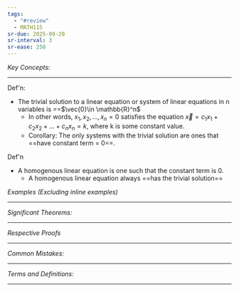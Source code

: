 ```yaml
---
tags:
  - "#review"
  - MATH115
sr-due: 2025-09-20
sr-interval: 3
sr-ease: 250
---
```

*Key Concepts:*
___
Def'n:
- The trivial solution to a linear equation or system of linear equations in n variables is ==$\vec{0}\in \mathbb{R}^n$
	- In other words, $x_{1}, x_{2},\ldots, x_{n} = 0$ satisfies the equation $\vec{x} = c_1x_{1} + c_{2}x_{2} + \dots + c_{n}x_{n} = k$, where k is some constant value.
	- Corollary: The only systems with the trivial solution are ones that ==have constant term = 0==.

Def'n
- A homogenous linear equation is one such that the constant term is 0. 
	- A homogenous linear equation always ==has the trivial solution==

*Examples (Excluding inline examples)* 
___

*Significant Theorems:*
___

*Respective Proofs*
___

*Common Mistakes:*
___

*Terms and Definitions:*
___

